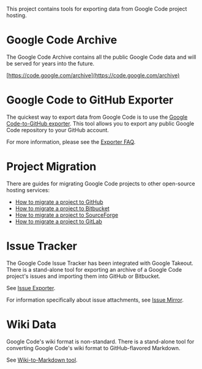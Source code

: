 This project contains tools for exporting data from Google Code project hosting.

# Google Code Archive #
The Google Code Archive contains all the public Google Code data and will be served for years into the future.

[https://code.google.com/archive](https://code.google.com/archive)

# Google Code to GitHub Exporter #
The quickest way to export data from Google Code is to use the [Google Code-to-GitHub exporter](http://code.google.com/export-to-github/). This tool allows you to export any public Google Code repository to your GitHub account.

For more information, please see the [Exporter FAQ](GitHubExporterFAQ.md).

# Project Migration #
There are guides for migrating Google Code projects to other open-source hosting services:

  * [How to migrate a project to GitHub](MigratingToGitHub.md)
  * [How to migrate a project to Bitbucket](MigratingToBitbucket.md)
  * [How to migrate a project to SourceForge](MigratingToSourceForge.md)
  * [How to migrate a project to GitLab](MigratingToGitLab.md)

# Issue Tracker #
The Google Code Issue Tracker has been integrated with Google Takeout. There is a stand-alone tool for exporting an archive of a Google Code project's issues and importing them into GitHub or Bitbucket.

See [Issue Exporter](IssueExporterTool.md).

For information specifically about issue attachments, see [Issue Mirror](IssueMirror.md).

# Wiki Data #
Google Code's wiki format is non-standard. There is a stand-alone tool for converting Google Code's wiki format to GitHub-flavored Markdown.

See [Wiki-to-Markdown tool](WikiToMarkdownTool.md).